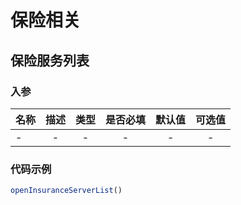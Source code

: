 # 保险相关

## 保险服务列表

### 入参

| 名称     |                描述                |   类型   | 是否必填 | 默认值 | 可选值 |
| --------| :--------------------------------: | :------: | :------: | :----: | :------: |
| -     |              -                    |  -  |    -    |   -    |    -   |


### 代码示例

```js
openInsuranceServerList()
``` 

